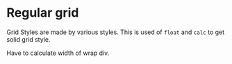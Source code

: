 Regular grid
===

Grid Styles are made by various styles.
This is used of `float` and `calc` to get solid grid style.

Have to calculate width of wrap div.